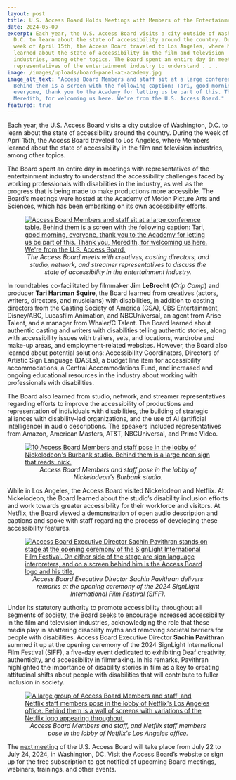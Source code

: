 ```yaml
---
layout: post
title: U.S. Access Board Holds Meetings with Members of the Entertainment Industry
date: 2024-05-09
excerpt: Each year, the U.S. Access Board visits a city outside of Washington,
  D.C. to learn about the state of accessibility around the country. During the
  week of April 15th, the Access Board traveled to Los Angeles, where Members
  learned about the state of accessibility in the film and television
  industries, among other topics. The Board spent an entire day in meetings with
  representatives of the entertainment industry to understand . . .
image: /images/uploads/board-panel-at-academy.jpg
image_alt_text: "Access Board Members and staff sit at a large conference table.
  Behind them is a screen with the following caption: Tari, good morning,
  everyone, thank you to the Academy for letting us be part of this. Thank you,
  Meredith, for welcoming us here. We're from the U.S. Access Board."
featured: true
---
```

Each year, the U.S. Access Board visits a city outside of Washington, D.C. to learn about the state of accessibility around the country. During the week of April 15th, the Access Board traveled to Los Angeles, where Members learned about the state of accessibility in the film and television industries, among other topics.

The Board spent an entire day in meetings with representatives of the entertainment industry to understand the accessibility challenges faced by working professionals with disabilities in the industry, as well as the progress that is being made to make productions more accessible. The Board’s meetings were hosted at the Academy of Motion Picture Arts and Sciences, which has been embarking on its own accessibility efforts.

<figure class="img-left">
  <a href="{{ site.baseurl }}/images/uploads/board-panel-at-academy.jpg">
    <img src="{{ site.baseurl }}/images/uploads/board-panel-at-academy.jpg" alt="Access Board Members and staff sit at a large conference table. Behind them is a screen with the following caption: Tari, good morning, everyone, thank you to the Academy for letting us be part of this. Thank you, Meredith, for welcoming us here. We're from the U.S. Access Board." class="center">
  </a>
  <figcaption style="text-align:center">
    <em>The Access Board meets with creatives, casting directors, and studio, network, and streamer representatives to discuss the state of accessibility in the entertainment industry.</em>
  </figcaption>
</figure>

In roundtables co-facilitated by filmmaker **Jim LeBrecht** (*Crip Camp*) and producer **Tari Hartman Squire**, the Board learned from creatives (actors, writers, directors, and musicians) with disabilities, in addition to casting directors from the Casting Society of America (CSA), CBS Entertainment, Disney/ABC, Lucasfilm Animation, and NBCUniversal, an agent from Arise Talent, and a manager from Whaler/C Talent. The Board learned about authentic casting and writers with disabilities telling authentic stories, along with accessibility issues with trailers, sets, and locations, wardrobe and make-up areas, and employment-related websites. However, the Board also learned about potential solutions: Accessibility Coordinators, Directors of Artistic Sign Language (DASLs), a budget line item for accessibility accommodations, a Central Accommodations Fund, and increased and ongoing educational resources in the industry about working with professionals with disabilities.

The Board also learned from studio, network, and streamer representatives regarding efforts to improve the accessibility of productions and representation of individuals with disabilities, the building of strategic alliances with disability-led organizations, and the use of AI (artificial intelligence) in audio descriptions. The speakers included representatives from Amazon, American Masters, AT&T, NBCUniversal, and Prime Video.

<figure class="img-right">
  <a href="{{ site.baseurl }}/images/uploads/staff-members-with-nickelodeon-sign.jpg">
    <img src="{{ site.baseurl }}/images/uploads/staff-members-with-nickelodeon-sign.jpg" alt="10 Access Board Members and staff pose in the lobby of Nickelodeon's Burbank studio. Behind them is a large neon sign that reads: nick." class="center">
  </a>
  <figcaption style="text-align:center">
    <em>Access Board Members and staff pose in the lobby of Nickelodeon's Burbank studio.</em>
  </figcaption>
</figure>

While in Los Angeles, the Access Board visited Nickelodeon and Netflix. At Nickelodeon, the Board learned about the studio’s disability inclusion efforts and work towards greater accessibility for their workforce and visitors. At Netflix, the Board viewed a demonstration of open audio description and captions and spoke with staff regarding the process of developing these accessibility features.

<figure class="img-left">
  <a href="{{ site.baseurl }}/images/uploads/sachin-at-signlight-festival.jpg">
    <img src="{{ site.baseurl }}/images/uploads/sachin-at-signlight-festival.jpg" alt="Access Board Executive Director Sachin Pavithran stands on stage at the opening ceremony of the SignLight International Film Festival. On either side of the stage are sign language interpreters, and on a screen behind him is the Access Board logo and his title." class="center">
  </a>
  <figcaption style="text-align:center">
    <em>Access Board Executive Director Sachin Pavithran delivers remarks at the opening ceremony of the 2024 SignLight International Film Festival (SIFF).</em>
  </figcaption>
</figure>

Under its statutory authority to promote accessibility throughout all segments of society, the Board seeks to encourage increased accessibility in the film and television industries, acknowledging the role that these media play in shattering disability myths and removing societal barriers for people with disabilities. Access Board Executive Director **Sachin Pavithran** summed it up at the opening ceremony of the 2024 SignLight International Film Festival (SIFF), a five-day event dedicated to exhibiting Deaf creativity, authenticity, and accessibility in filmmaking. In his remarks, Pavithran highlighted the importance of disability stories in film as a key to creating attitudinal shifts about people with disabilities that will contribute to fuller inclusion in society.

<figure class="img-right">
  <a href="{{ site.baseurl }}/images/uploads/members-staff-at-netflix.jpg">
    <img src="{{ site.baseurl }}/images/uploads/members-staff-at-netflix.jpg" alt="A large group of Access Board Members and staff, and Netflix staff members pose in the lobby of Netflix's Los Angeles office. Behind them is a wall of screens with variations of the Netflix logo appearing throughout." class="center">
  </a>
  <figcaption style="text-align:center">
    <em>Access Board Members and staff, and Netflix staff members pose in the lobby of Netflix's Los Angeles office.</em>
  </figcaption>
</figure>

The [next meeting](https://www.access-board.gov/about/meetings.html) of the U.S. Access Board will take place from July 22 to July 24, 2024, in Washington, DC. Visit the Access Board’s website or sign up for the free subscription to get notified of upcoming Board meetings, webinars, trainings, and other events.